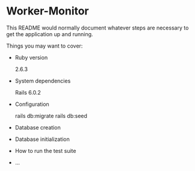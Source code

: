 # Worker-Monitor

This README would normally document whatever steps are necessary to get the
application up and running.

Things you may want to cover:

* Ruby version

  2.6.3

* System dependencies

  Rails 6.0.2

* Configuration

  rails db:migrate
  rails db:seed

* Database creation

* Database initialization

* How to run the test suite


* ...
